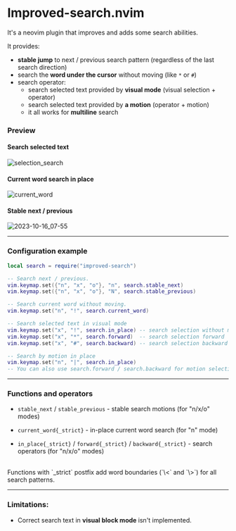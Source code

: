 # Improved-search.nvim
It's a neovim plugin that improves and adds some search abilities.

It provides:
- **stable jump** to next / previous search pattern (regardless of the last
search direction)
- search the **word under the cursor** without moving (like `*` or `#`)
- search operator:
  - search selected text provided by **visual mode** (visual selection +
operator)
  - search selected text provided by **a motion** (operator + motion)
  - it all works for **multiline** search

### Preview
#### Search selected text
![selection_search](https://github.com/backdround/improved-search.nvim/assets/17349169/5f94a5aa-f315-4e72-be15-37452b2016c8)

#### Current word search in place
![current_word](https://github.com/backdround/improved-search.nvim/assets/17349169/3220fbc7-ad4e-48e3-8cb4-0df820fcb861)

#### Stable next / previous
![2023-10-16_07-55](https://github.com/backdround/improved-search.nvim/assets/17349169/a3a4942d-5a67-4d22-8d78-d33c48375c92)

---
### Configuration example
```lua
local search = require("improved-search")

-- Search next / previous.
vim.keymap.set({"n", "x", "o"}, "n", search.stable_next)
vim.keymap.set({"n", "x", "o"}, "N", search.stable_previous)

-- Search current word without moving.
vim.keymap.set("n", "!", search.current_word)

-- Search selected text in visual mode
vim.keymap.set("x", "!", search.in_place) -- search selection without moving
vim.keymap.set("x", "*", search.forward)  -- search selection forward
vim.keymap.set("x", "#", search.backward) -- search selection backward

-- Search by motion in place
vim.keymap.set("n", "|", search.in_place)
-- You can also use search.forward / search.backward for motion selection.
```

---
### Functions and operators
- `stable_next` / `stable_previous` - stable search motions (for "n/x/o" modes)

- `current_word{_strict}` - in-place current word search (for "n" mode)

- `in_place{_strict}` / `forward{_strict}` / `backward{_strict}` -
search operators (for "n/x/o" modes)

<br>
Functions with `_strict` postfix add word boundaries (`\<` and `\>`) for all
search patterns.

---
### Limitations:
  - Correct search text in **visual block mode** isn't implemented.
